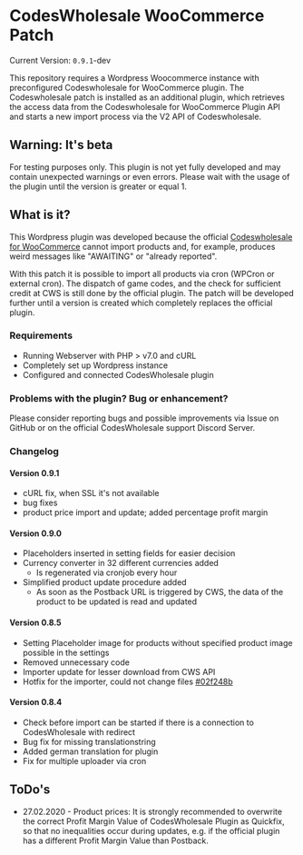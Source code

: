 # CodesWholesale WooCommerce Patch
Current Version: `0.9.1`-dev

This repository requires a Wordpress Woocommerce instance with preconfigured Codeswholesale for WooCommerce plugin. The Codeswholesale patch is installed as an additional plugin, which retrieves the access data from the Codeswholesale for WooCommerce Plugin API and starts a new import process via the V2 API of Codeswholesale.

## Warning: It's beta
For testing purposes only. This plugin is not yet fully developed and may contain unexpected warnings or even errors. Please wait with the usage of the plugin until the version is greater or equal 1.

## What is it?
This Wordpress plugin was developed because the official [Codeswholesale for WooCommerce](https://wordpress.org/plugins/codeswholesale-for-woocommerce/ "CodesWholesale for WooCommerce") cannot import products 
and, for example, produces weird messages like "AWAITING" or "already reported". 
              
With this patch it is possible to import all products via cron (WPCron or external cron). The dispatch of game codes,
and the check for sufficient credit at CWS is still done by the official plugin. The patch
will be developed further until a version is created which completely replaces the official plugin.

### Requirements
- Running Webserver with PHP > v7.0 and cURL
- Completely set up Wordpress instance
- Configured and connected CodesWholesale plugin

### Problems with the plugin? Bug or enhancement?
Please consider reporting bugs and possible improvements via Issue on GitHub or on the official CodesWholesale support Discord Server.

### Changelog
#### Version 0.9.1
  * cURL fix, when SSL it's not available
  * bug fixes
  * product price import and update; added percentage profit margin

#### Version 0.9.0
  * Placeholders inserted in setting fields for easier decision
  * Currency converter in 32 different currencies added
    * Is regenerated via cronjob every hour
  * Simplified product update procedure added
    * As soon as the Postback URL is triggered by CWS, the data of the product to be updated is read and updated

#### Version 0.8.5
  * Setting Placeholder image for products without specified product image possible in the settings
  * Removed unnecessary code 
  * Importer update for lesser download from CWS API
  * Hotfix for the importer, could not change files [#02f248b](https://github.com/RenewedPlains/codeswholesale-woocommerce-patch/commit/c6e3cee434dd57b8dd9309ae352c368a3342d55a)
  
#### Version 0.8.4
  * Check before import can be started if there is a connection to CodesWholesale with redirect
  * Bug fix for missing translationstring
  * Added german translation for plugin
  * Fix for multiple uploader via cron
 

## ToDo's
* 27.02.2020 - Product prices: It is strongly recommended to overwrite 
    the correct Profit Margin Value of CodesWholesale Plugin as 
    Quickfix, so that no inequalities occur during updates, e.g. 
    if the official plugin has a different Profit Margin Value than Postback.